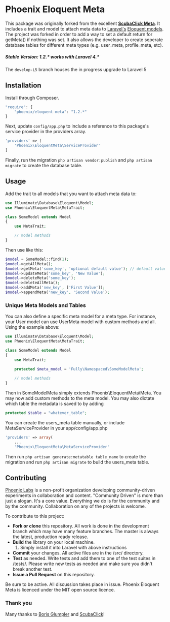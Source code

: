 # Phoenix Eloquent Meta

This package was originally forked from the excellent **[ScubaClick Meta](https://github.com/ScubaClick/scubaclick-meta)**. It includes a trait and model to attach meta data to [Laravel's](http://laravel.com/) [Eloquent models](http://laravel.com/docs/eloquent). The project was forked in order to add a way to set a default return for getMeta() if nothing was set. It also allows the developer to create seperate database tables for different meta types (e.g. user_meta, profile_meta, etc).

##### Stable Version: 1.2.* works with Laravel 4.*
The `develop-L5` branch houses the in progress upgrade to Laravel 5

## Installation

Install through Composer.

```js
"require": {
    "phoenix/eloquent-meta": "1.2.*"
}
```

Next, update `config/app.php` to include a reference to this package's service provider in the providers array.

```php
'providers' => [
    'Phoenix\EloquentMeta\ServiceProvider'
]
```

Finally, run the migration `php artisan vendor:publish` and `php artisan migrate` to create the database table.

## Usage

Add the trait to all models that you want to attach meta data to:

```php
use Illuminate\Database\Eloquent\Model;
use Phoenix\EloquentMeta\MetaTrait;

class SomeModel extends Model
{
    use MetaTrait;

    // model methods
}
```

Then use like this:

```php
$model = SomeModel::find(1);
$model->getAllMeta();
$model->getMeta('some_key', 'optional default value'); // default value only returned if no meta found.
$model->updateMeta('some_key', 'New Value');
$model->deleteMeta('some_key');
$model->deleteAllMeta();
$model->addMeta('new_key', ['First Value']);
$model->appendMeta('new_key', 'Second Value');
```

### Unique Meta Models and Tables

You can also define a specific meta model for a meta type. For instance, your User model can use UserMeta model with custom methods and all. Using the example above:

```php
use Illuminate\Database\Eloquent\Model;
use Phoenix\EloquentMeta\MetaTrait;

class SomeModel extends Model
{
    use MetaTrait;
    
    protected $meta_model = 'Fully\Namespaced\SomeModelMeta';

    // model methods
}
```
Then in SomeModelMeta simply extends Phoenix\EloquentMeta\Meta. You may now add custom methods to the meta model. You may also dictate which table the metadata is saved to by adding

```php
protected $table = "whatever_table";
```

You can create the users_meta table manually, or include MetaServiceProvider in your app/config/app.php
```php
'providers' => array(
    ...
    'Phoenix\EloquentMeta\MetaServiceProvider'
```
Then run ```php artisan generate:metatable table_name``` to create the migration and run ```php artisan migrate``` to build the users_meta table.

## Contributing
[Phoenix Labs](http://phoenixlabstech.org) is a non-profit organization developing community-driven experiments in collaboration and content. "Community Driven" is more than just a slogan. It's a core value. Everything we do is for the community and by the community. Collaboration on any of the projects is welcome.

To contribute to this project:
  * **Fork or clone** this repository. All work is done in the development branch which may have many feature branches. The master is always the latest, production ready release.
  * **Build** the library on your local machine.
    1. Simply install it into Laravel with above instructions
  * **Commit** your changes. All active files are in the /src/ directory.
  * **Test** as needed. Write tests and add them to one of the test suites in /tests/. Please write new tests as needed and make sure you didn't break another test.
  * **Issue a Pull Request** on this repository.
  
Be sure to be active. All discussion takes place in issue.
Phoenix Eloquent Meta is licenced under the MIT open source licence.

### Thank you
Many thanks to [Boris Glumpler](https://github.com/shabushabu) and [ScubaClick](https://github.com/ScubaClick)!
